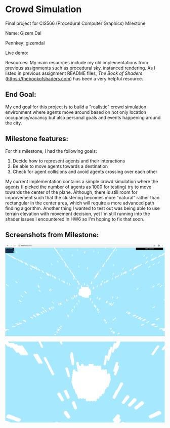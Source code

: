 # Crowd Simulation
Final project for CIS566 (Procedural Computer Graphics) Milestone

Name: Gizem Dal

Pennkey: gizemdal

Live demo:

Resources: My main resources include my old implementations from previous assignments such as procedural sky, instanced rendering. As I listed in previous assignment README files, _The Book of Shaders_ (https://thebookofshaders.com) has been a very helpful resource.

## End Goal:
My end goal for this project is to build a "realistic" crowd simulation environment where agents move around based on not only location occupancy/vacancy but also personal goals and events happening around the city.

## Milestone features:
For this milestone, I had the following goals:
1) Decide how to represent agents and their interactions
2) Be able to move agents towards a destination
3) Check for agent collisions and avoid agents crossing over each other

My current implementation contains a simple crowd simulation where the agents (I picked the number of agents as 1000 for testing) try to move towards the center of the plane. Although, there is still room for improvement such that the clustering becomes more "natural" rather than rectangular in the center area, which will require a more advanced path finding algorithm. Another thing I wanted to test out was being able to use terrain elevation with movement decision, yet I'm still running into the shader issues I encountered in HW6 so I'm hoping to fix that soon.

## Screenshots from Milestone:

![](progress/far.png)

![](progress/near.png)
